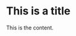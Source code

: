 # This is a title

<!--TAGS [javascript] [python] [development] -->

<!--PIPES
  [reddit/r/watchpeoplecode]
  [twitter]
  [hackernews]
-->

This is the content.
